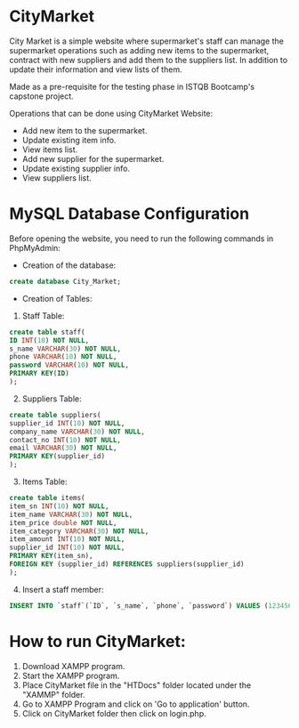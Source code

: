 # CityMarket
City Market is a simple website where supermarket's staff can manage the supermarket operations such as adding new items to the supermarket, contract with new suppliers and add them to the suppliers list. In addition to update their information and view lists of them. 

Made as a pre-requisite for the testing phase in ISTQB Bootcamp's capstone project. 

Operations that can be done using CityMarket Website: 

* Add new item to the supermarket.
* Update existing item info. 
* View items list.
* Add new supplier for the supermarket.
* Update existing supplier info. 
* View suppliers list. 

# MySQL Database Configuration 

Before opening the website, you need to run the following commands in PhpMyAdmin: 

* Creation of the database: 

```sql
create database City_Market;
```

* Creation of Tables:

 1. Staff Table:

```sql
create table staff(
ID INT(10) NOT NULL,
s_name VARCHAR(30) NOT NULL,
phone VARCHAR(10) NOT NULL,
password VARCHAR(10) NOT NULL,
PRIMARY KEY(ID)
);
```
2. Suppliers Table: 

```sql
create table suppliers(
supplier_id INT(10) NOT NULL,
company_name VARCHAR(30) NOT NULL,
contact_no INT(10) NOT NULL,
email VARCHAR(30) NOT NULL,
PRIMARY KEY(supplier_id)
);
```
3. Items Table: 
```sql
create table items(
item_sn INT(10) NOT NULL,
item_name VARCHAR(30) NOT NULL,
item_price double NOT NULL,
item_category VARCHAR(30) NOT NULL,
item_amount INT(10) NOT NULL,
supplier_id INT(10) NOT NULL,
PRIMARY KEY(item_sn),
FOREIGN KEY (supplier_id) REFERENCES suppliers(supplier_id)
);
```
4. Insert a staff member: 

```sql
INSERT INTO `staff`(`ID`, `s_name`, `phone`, `password`) VALUES (1234567899,'Roaa','0500000000','123123')
```

# How to run CityMarket: 
1. Download XAMPP program.
2. Start the XAMPP program.
3. Place CityMarket file in the "HTDocs" folder located under the "XAMMP" folder.
4. Go to XAMPP Program and click on 'Go to application' button.
5. Click on CityMarket folder then click on login.php.
